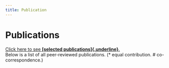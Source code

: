 ```yaml
---
title: Publication
---
```


Publications
============

[Click here to see **[selected publications]{.underline}**.](/publications_selected.html)\
Below is a list of all peer-reviewed publications. (* equal contribution. # co-correspondence.)
